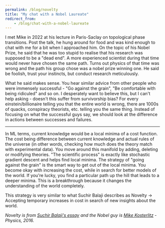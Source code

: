 ```yaml
---
permalink: /blog/novelty
title: "My chat with a Nobel Laureate"
redirect_from: 
    - /blog/chat-with-a-nobel-laureate
---
```


I met Mike in 2022 at his lecture in Paris-Saclay on topological phase transitions. Post the talk, he hung around for food and was kind enough to chat with me for a bit when I approached him. On the topic of his Nobel Prize, he said that he was too stupid to realise that his research was supposed to be a "dead end". A more experienced scientist during that time would never have chosen the same path. Turns out physics of that time was wrong and the path his group chose was a nobel prize winning one. He said be foolish, trust your instincts, but conduct research meticulously.  

What he said makes sense. You hear similar advice from other people who were immensely successful - "Go against the grain", "Be comfortable with being ridiculed" and so on. I desperately want to believe this, but I can't help asking - doesn't this suffer from survivorship bias? For every einstein/billionaire telling you that the entire world is wrong, there are 1000s of quacks, conspiracy theorists, etc. telling you the same thing. Instead of focusing on what the successful guys say, we should look at the difference in actions between successes and failures.  

---

In ML terms, current knowledge would be a local minima of a cost function. The cost being difference between current knowledge and actual rules of the universe (in other words, checking how much does the theory match with experimental data). You move around this manifold by adding, deleting or modifying theories. "The scientific process" is exactly like stochastic gradient descent and helps find local minima. The strategy of "going against the grain" is the smart way to get out of the local minima. You become okay with increasing the cost, while in search for better models of the world. If you're lucky, you find a particular path up the hill that leads to a deeper minima. This is a breakthrough because it changes the understanding of the world completely.

This strategy is very similar to what Suchir Balaji describes as Novelty -> Accepting temporary increases in cost in search of new insights about the world.  

*Novelty is from [Suchir Balaji's essay]((https://docs.google.com/document/d/1ItRqrpgQHJ05rQx0zc26t1_NgpUcw3znwTWpXxqH8uI/edit?tab=t.0#heading=h.qslpqdtnxw1r)) and the Nobel guy is [Mike Kosterlitz](https://en.wikipedia.org/wiki/J._Michael_Kosterlitz) - Physics, 2016.*